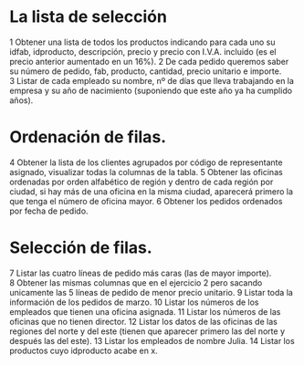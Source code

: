 # La lista de selección

1 Obtener una lista de todos los productos indicando para cada uno su idfab, idproducto, descripción, precio y precio con I.V.A. incluido (es el precio anterior aumentado en un 16%).
2 De cada pedido queremos saber su número de pedido, fab, producto, cantidad, precio unitario e importe.
3 Listar de cada empleado su nombre, nº de días que lleva trabajando en la empresa y su año de nacimiento (suponiendo que este año ya ha cumplido años).
 
# Ordenación de filas.


4 Obtener la lista de los clientes agrupados por código de representante asignado, visualizar todas la columnas de la tabla.
5 Obtener las oficinas ordenadas por orden alfabético de región y dentro de cada región por ciudad, si hay más de una oficina en la misma ciudad, aparecerá primero la que tenga el número de oficina mayor.
6 Obtener los pedidos ordenados por fecha de pedido.
 
# Selección de filas.


7 Listar las cuatro líneas de pedido más caras (las de mayor importe).
8 Obtener las mismas columnas que en el ejercicio 2 pero sacando unicamente las 5 líneas de pedido de menor precio unitario.
9 Listar toda la información de los pedidos de marzo.
10 Listar los números de los empleados que tienen una oficina asignada.
11 Listar los números de las oficinas que no tienen director.
12 Listar los datos de las oficinas de las regiones del norte y del este (tienen que aparecer primero las del norte y después las del este).
13 Listar los empleados de nombre Julia.
14 Listar los productos cuyo idproducto acabe en x. 
